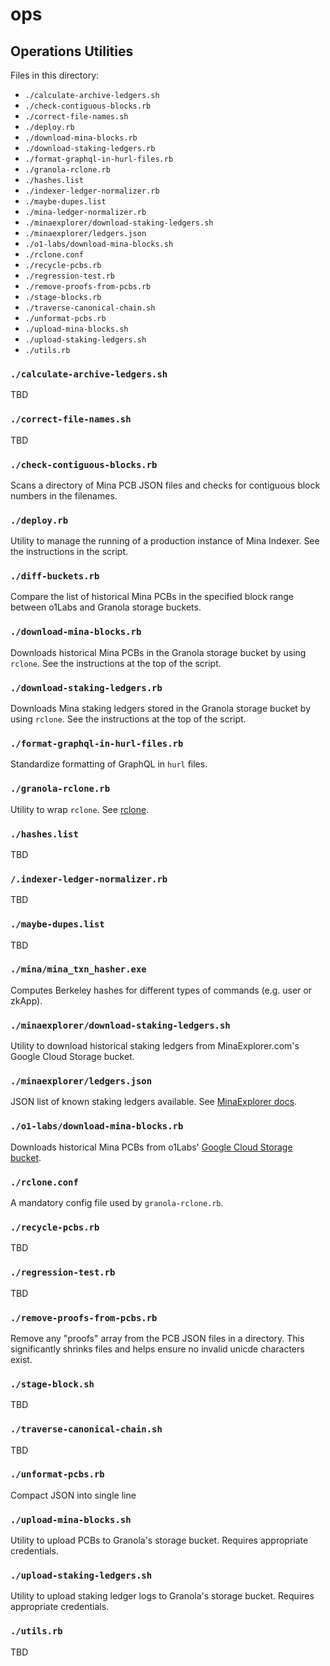 # ops

## Operations Utilities

Files in this directory:

- `./calculate-archive-ledgers.sh`
- `./check-contiguous-blocks.rb`
- `./correct-file-names.sh`
- `./deploy.rb`
- `./download-mina-blocks.rb`
- `./download-staking-ledgers.rb`
- `./format-graphql-in-hurl-files.rb`
- `./granola-rclone.rb`
- `./hashes.list`
- `./indexer-ledger-normalizer.rb`
- `./maybe-dupes.list`
- `./mina-ledger-normalizer.rb`
- `./minaexplorer/download-staking-ledgers.sh`
- `./minaexplorer/ledgers.json`
- `./o1-labs/download-mina-blocks.sh`
- `./rclone.conf`
- `./recycle-pcbs.rb`
- `./regression-test.rb`
- `./remove-proofs-from-pcbs.rb`
- `./stage-blocks.rb`
- `./traverse-canonical-chain.sh`
- `./unformat-pcbs.rb`
- `./upload-mina-blocks.sh`
- `./upload-staking-ledgers.sh`
- `./utils.rb`

### `./calculate-archive-ledgers.sh`

TBD

### `./correct-file-names.sh`

TBD

### `./check-contiguous-blocks.rb`

Scans a directory of Mina PCB JSON files and checks for contiguous block numbers in the filenames.

### `./deploy.rb`

Utility to manage the running of a production instance of Mina Indexer. See the instructions in the script.

### `./diff-buckets.rb`

Compare the list of historical Mina PCBs in the specified block range between o1Labs and Granola storage buckets.

### `./download-mina-blocks.rb`

Downloads historical Mina PCBs in the Granola storage bucket by using `rclone`. See the instructions at the top of the script.

### `./download-staking-ledgers.rb`

Downloads Mina staking ledgers stored in the Granola storage bucket by using `rclone`. See the instructions at the top of the script.

### `./format-graphql-in-hurl-files.rb`

Standardize formatting of GraphQL in `hurl` files.

### `./granola-rclone.rb`

Utility to wrap `rclone`. See [rclone](https://rclone.org).

### `./hashes.list`

TBD

### `/.indexer-ledger-normalizer.rb`

TBD

### `./maybe-dupes.list`

TBD

### `./mina/mina_txn_hasher.exe`

Computes Berkeley hashes for different types of commands (e.g. user or zkApp).

### `./minaexplorer/download-staking-ledgers.sh`

Utility to download historical staking ledgers from MinaExplorer.com's Google Cloud Storage bucket.

### `./minaexplorer/ledgers.json`

JSON list of known staking ledgers available. See [MinaExplorer docs](https://docs.minaexplorer.com/minaexplorer/data-archive).

### `./o1-labs/download-mina-blocks.rb`

Downloads historical Mina PCBs from o1Labs' [Google Cloud Storage bucket](https://storage.googleapis.com/storage/v1/b/mina_network_block_data/o?prefix=mainnet).

### `./rclone.conf`

A mandatory config file used by `granola-rclone.rb`.

### `./recycle-pcbs.rb`

TBD

### `./regression-test.rb`

TBD

### `./remove-proofs-from-pcbs.rb`

Remove any "proofs" array from the PCB JSON files in a directory. This significantly shrinks files and helps ensure no invalid unicde characters exist.

### `./stage-block.sh`

TBD

### `./traverse-canonical-chain.sh`

TBD

### `./unformat-pcbs.rb`

Compact JSON into single line

### `./upload-mina-blocks.sh`

Utility to upload PCBs to Granola's storage bucket. Requires appropriate credentials.

### `./upload-staking-ledgers.sh`

Utility to upload staking ledger logs to Granola's storage bucket. Requires appropriate credentials.

### `./utils.rb`

TBD
